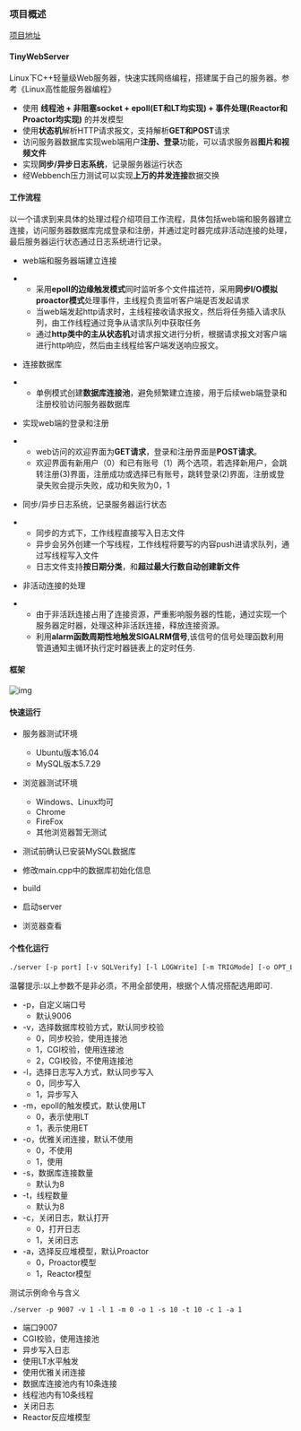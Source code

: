 ### 项目概述

[项目地址](https://github.com/ZWiley/TinyWebServer)

#### TinyWebServer

Linux下C++轻量级Web服务器，快速实践网络编程，搭建属于自己的服务器。参考《Linux高性能服务器编程》

- 使用 **线程池 + 非阻塞socket + epoll(ET和LT均实现) + 事件处理(Reactor和Proactor均实现)** 的并发模型
- 使用**状态机**解析HTTP请求报文，支持解析**GET和POST**请求
- 访问服务器数据库实现web端用户**注册、登录**功能，可以请求服务器**图片和视频文件**
- 实现**同步/异步日志系统**，记录服务器运行状态
- 经Webbench压力测试可以实现**上万的并发连接**数据交换

#### 工作流程

以一个请求到来具体的处理过程介绍项目工作流程，具体包括web端和服务器建立连接，访问服务器数据库完成登录和注册，并通过定时器完成非活动连接的处理，最后服务器运行状态通过日志系统进行记录。

- web端和服务器端建立连接

- - 采用**epoll的边缘触发模式**同时监听多个文件描述符，采用**同步I/O模拟proactor模式**处理事件，主线程负责监听客户端是否发起请求
  - 当web端发起http请求时，主线程接收请求报文，然后将任务插入请求队列，由工作线程通过竞争从请求队列中获取任务
  - 通过**http类中的主从状态机**对请求报文进行分析，根据请求报文对客户端进行http响应，然后由主线程给客户端发送响应报文。

- 连接数据库

- - 单例模式创建**数据库连接池**，避免频繁建立连接，用于后续web端登录和注册校验访问服务器数据库

- 实现web端的登录和注册

- - web访问的欢迎界面为**GET请求**，登录和注册界面是**POST请求**。
  - 欢迎界面有新用户（0）和已有账号（1）两个选项，若选择新用户，会跳转注册(3)界面，注册成功或选择已有账号，跳转登录(2)界面，注册或登录失败会提示失败，成功和失败为0，1

- 同步/异步日志系统，记录服务器运行状态

- - 同步的方式下，工作线程直接写入日志文件
  - 异步会另外创建一个写线程，工作线程将要写的内容push进请求队列，通过写线程写入文件
  - 日志文件支持**按日期分类**，和**超过最大行数自动创建新文件**

- 非活动连接的处理

- - 由于非活跃连接占用了连接资源，严重影响服务器的性能，通过实现一个服务器定时器，处理这种非活跃连接，释放连接资源。
  - 利用**alarm函数周期性地触发SIGALRM信号**,该信号的信号处理函数利用管道通知主循环执行定时器链表上的定时任务.

#### 框架

![img](https://camo.githubusercontent.com/6b747c9f39746d25a97a5b22e18199833a679e69/687474703a2f2f7777312e73696e61696d672e636e2f6c617267652f303035544a3263376c79316765306a3161747135686a33306736306c6d3077342e6a7067)

#### 快速运行

- 服务器测试环境

  - Ubuntu版本16.04
  - MySQL版本5.7.29

- 浏览器测试环境

  - Windows、Linux均可
  - Chrome
  - FireFox
  - 其他浏览器暂无测试

- 测试前确认已安装MySQL数据库

- 修改main.cpp中的数据库初始化信息

- build

- 启动server

- 浏览器查看


#### 个性化运行

```sh
./server [-p port] [-v SQLVerify] [-l LOGWrite] [-m TRIGMode] [-o OPT_LINGER] [-s sql_num] [-t thread_num] [-c close_log] [-a actor_model]
```

温馨提示:以上参数不是非必须，不用全部使用，根据个人情况搭配选用即可.

- -p，自定义端口号
  - 默认9006
- -v，选择数据库校验方式，默认同步校验
  - 0，同步校验，使用连接池
  - 1，CGI校验，使用连接池
  - 2，CGI校验，不使用连接池
- -l，选择日志写入方式，默认同步写入
  - 0，同步写入
  - 1，异步写入
- -m，epoll的触发模式，默认使用LT
  - 0，表示使用LT
  - 1，表示使用ET
- -o，优雅关闭连接，默认不使用
  - 0，不使用
  - 1，使用
- -s，数据库连接数量
  - 默认为8
- -t，线程数量
  - 默认为8
- -c，关闭日志，默认打开
  - 0，打开日志
  - 1，关闭日志
- -a，选择反应堆模型，默认Proactor
  - 0，Proactor模型
  - 1，Reactor模型

测试示例命令与含义

```
./server -p 9007 -v 1 -l 1 -m 0 -o 1 -s 10 -t 10 -c 1 -a 1
```

-  端口9007
-  CGI校验，使用连接池
-  异步写入日志
-  使用LT水平触发
-  使用优雅关闭连接
-  数据库连接池内有10条连接
-  线程池内有10条线程
-  关闭日志
-  Reactor反应堆模型